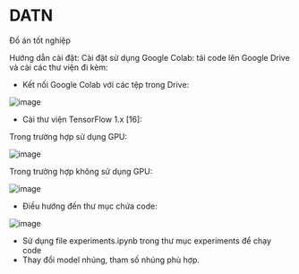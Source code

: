 # DATN
Đồ án tốt nghiệp

Hướng dẫn cài đặt:
Cài đặt sử dụng Google Colab: tải code lên Google Drive và cài các thư viện đi kèm:
- Kết nối Google Colab với các tệp trong Drive:



![image](https://user-images.githubusercontent.com/75531037/122544612-2ec00380-d057-11eb-9220-8428bbd1bd8a.png)
- Cài thư viện TensorFlow 1.x [16]:

 Trong trường hợp sử dụng GPU:
  



 ![image](https://user-images.githubusercontent.com/75531037/122544661-38496b80-d057-11eb-9c38-fdf0bbf5efed.png)
 
  Trong trường hợp không sử dụng GPU:
  
  
  
  
  
  ![image](https://user-images.githubusercontent.com/75531037/122545524-22887600-d058-11eb-88db-50865cfd04c0.png)

- Điều hướng đến thư mục chứa code:





 ![image](https://user-images.githubusercontent.com/75531037/122544710-47301e00-d057-11eb-8642-205d714e8d1f.png)
- Sử dụng file experiments.ipynb trong thư mục experiments để chạy code
- Thay đổi model nhúng, tham số nhúng phù hợp.

